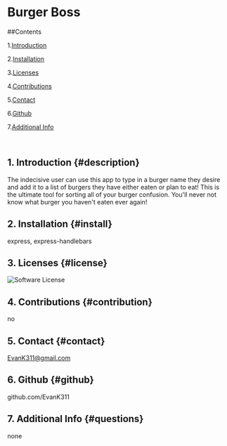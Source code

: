 # Burger Boss
            
##Contents
            
1.[Introduction](#description)
               
2.[Installation](#install)
            
3.[Licenses](#license)
            
4.[Contributions](#contribution)
            
5.[Contact](#contact)
            
6.[Github](#github)
            
7.[Additional Info](#questions)
            
            
<br>
             
## 1. Introduction {#description}
The indecisive user can use this app to type in a burger name they desire and add it to a list of burgers they have either eaten or plan to eat! This is the ultimate tool for sorting all of your burger confusion. You'll never not know what burger you haven't eaten ever again! 

## 2. Installation {#install}
express, express-handlebars

## 3. Licenses {#license}
![Software License](https://img.shields.io/static/v1?label=License&message=MIT&color=brightgreen)

## 4. Contributions {#contribution}
no

## 5. Contact {#contact}
EvanK311@gmail.com

## 6. Github {#github}
github.com/EvanK311

## 7. Additional Info {#questions}
none